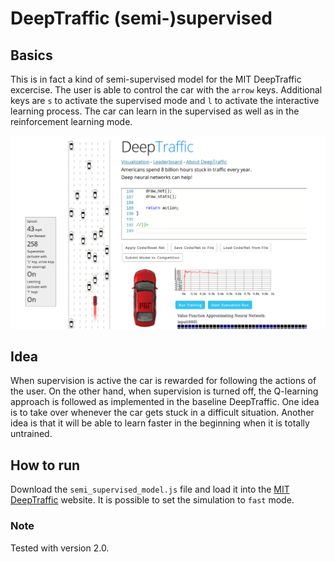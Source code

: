 # DeepTraffic (semi-)supervised

## Basics
This is in fact a kind of semi-supervised model for the MIT DeepTraffic excercise.
The user is able to control the car with the `arrow` keys.
Additional keys are `s` to activate the supervised mode and `l` to activate the interactive learning process.
The car can learn in the supervised as well as in the reinforcement learning mode.

![alt text](https://github.com/johschmitz/deep_traffic_supervised/blob/master/screenshot.png "Screenshot of DeepTraffic Website")

## Idea

When supervision is active the car is rewarded for following the actions of the user.
On the other hand, when supervision is turned off, the Q-learning approach is followed as implemented in the baseline DeepTraffic.
One idea is to take over whenever the car gets stuck in a difficult situation.
Another idea is that it will be able to learn faster in the beginning when it is totally untrained.

## How to run
Download the `semi_supervised_model.js` file and load it into the [MIT DeepTraffic](https://selfdrivingcars.mit.edu/deeptraffic/) website.
It is possible to set the simulation to `fast` mode.

### Note
Tested with version 2.0.


